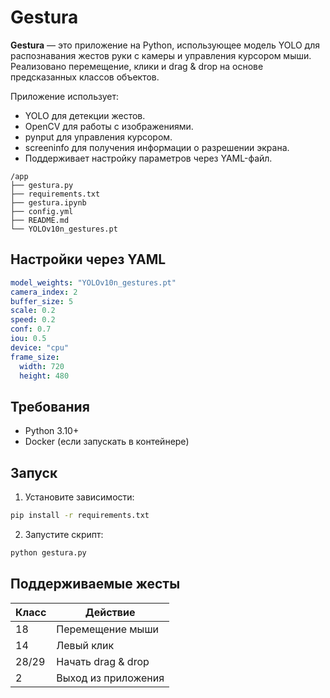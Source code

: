 # Gestura

**Gestura** — это приложение на Python, использующее модель YOLO для распознавания жестов руки с камеры и управления курсором мыши. Реализовано перемещение, клики и drag & drop на основе предсказанных классов объектов.

Приложение использует:

- YOLO для детекции жестов.
- OpenCV для работы с изображениями.
- pynput для управления курсором.
- screeninfo для получения информации о разрешении экрана.
- Поддерживает настройку параметров через YAML-файл.

```
/app
├── gestura.py
├── requirements.txt
├── gestura.ipynb
├── config.yml
├── README.md
└── YOLOv10n_gestures.pt
```

## Настройки через YAML

```yaml
model_weights: "YOLOv10n_gestures.pt"
camera_index: 2
buffer_size: 5
scale: 0.2
speed: 0.2
conf: 0.7
iou: 0.5
device: "cpu"
frame_size:
  width: 720
  height: 480
```

## Требования

- Python 3.10+
- Docker (если запускать в контейнере)

## Запуск

1. Установите зависимости:

```bash
pip install -r requirements.txt
```

2. Запустите скрипт:

```bash
python gestura.py
```

## Поддерживаемые жесты

| Класс | Действие                     |
| ---------- | ------------------------------------ |
| 18         | Перемещение мыши      |
| 14         | Левый клик                  |
| 28/29      | Начать drag & drop             |
| 2          | Выход из приложения |
